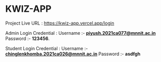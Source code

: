 # KWIZ-APP
Project Live URL : https://kwiz-app.vercel.app/login


Admin Login Credential : Username :- **piyush.2021ca077@mnnit.ac.in** Password :- **123456**.

Student Login Credential : Username :- **chinglenkhomba.2021ca026@mnnit.ac.in** Password :- **asdfgh** 

